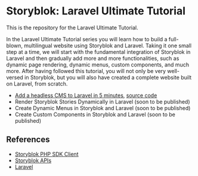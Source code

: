 # Storyblok: Laravel Ultimate Tutorial

This is the repository for the Laravel Ultimate Tutorial.

In the Laravel Ultimate Tutorial series you will learn how to build a full-blown, multilingual website using Storyblok and Laravel. Taking it one small step at a time, we will start with the fundamental integration of Storyblok in Laravel and then gradually add more and more functionalities, such as dynamic page rendering, dynamic menus, custom components, and much more. After having followed this tutorial, you will not only be very well-versed in Storyblok, but you will also have created a complete website built on Laravel, from scratch.

- [Add a headless CMS to Laravel in 5 minutes](https://www.storyblok.com/tp/add-a-headless-cms-to-laravel-in-5-minutes), [source code](https://github.com/storyblok/laravel-ultimate-tutorial)
- Render Storyblok Stories Dynamically in Laravel (soon to be published)
- Create Dynamic Menus in Storyblok and Laravel (soon to be published)
- Create Custom Components in Storyblok and Laravel (soon to be published)

## References

- [Storyblok PHP SDK Client](https://github.com/storyblok/php-client)
- [Storyblok APIs](https://www.storyblok.com/docs/api/content-delivery/v2)
- [Laravel](https://laravel.com/)
